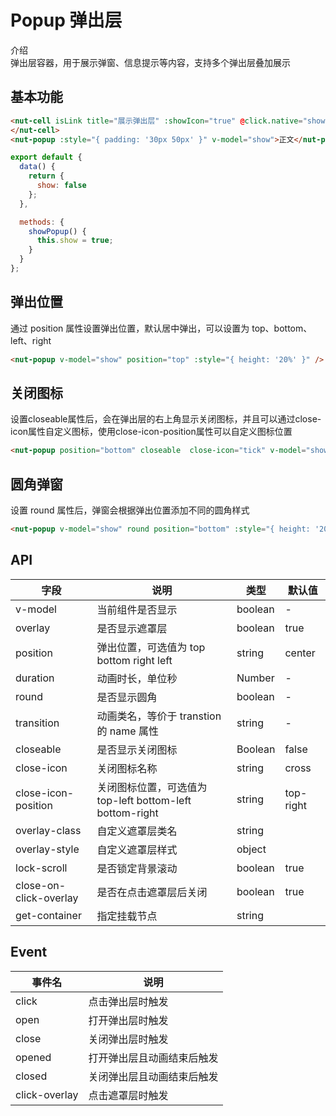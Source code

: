 # Popup 弹出层

介绍  
弹出层容器，用于展示弹窗、信息提示等内容，支持多个弹出层叠加展示

## 基本功能

```html
<nut-cell isLink title="展示弹出层" :showIcon="true" @click.native="show= true">
</nut-cell>
<nut-popup :style="{ padding: '30px 50px' }" v-model="show">正文</nut-popup>
```

```javascript
export default {
  data() {
    return {
      show: false
    };
  },

  methods: {
    showPopup() {
      this.show = true;
    }
  }
};
```

## 弹出位置

通过 position 属性设置弹出位置，默认居中弹出，可以设置为 top、bottom、left、right

```html
<nut-popup v-model="show" position="top" :style="{ height: '20%' }" />
```

## 关闭图标

设置closeable属性后，会在弹出层的右上角显示关闭图标，并且可以通过close-icon属性自定义图标，使用close-icon-position属性可以自定义图标位置

```html
<nut-popup position="bottom" closeable  close-icon="tick" v-model="showCloseIcon" :style="{ height: '20%' }" close-icon-position="top-left"></nut-popup>
```

## 圆角弹窗

设置 round 属性后，弹窗会根据弹出位置添加不同的圆角样式

```html
<nut-popup v-model="show" round position="bottom" :style="{ height: '20%' }" />
```

## API

| 字段       | 说明                                     | 类型    | 默认值 |
| ---------- | ---------------------------------------- | ------- | ------ |
| v-model    | 当前组件是否显示                         | boolean | -      |
| overlay    | 是否显示遮罩层                           | boolean | true   |
| position   | 弹出位置，可选值为 top bottom right left | string  | center |
| duration   | 动画时长，单位秒                         | Number  | -      |
| round      | 是否显示圆角                             | boolean | -      |
| transition | 动画类名，等价于 transtion 的 name 属性  | string  | -      |
| closeable  | 是否显示关闭图标                        | Boolean  | false     |
| close-icon | 关闭图标名称                  | string  | cross     |
| close-icon-position | 关闭图标位置，可选值为top-left bottom-left bottom-right | string  | top-right  |
| overlay-class | 自定义遮罩层类名 | string  |   |
| overlay-style | 自定义遮罩层样式 | object  |   |
| lock-scroll | 是否锁定背景滚动 | boolean  |  true |
| close-on-click-overlay	 | 是否在点击遮罩层后关闭 | boolean  |  true |
| get-container | 指定挂载节点 | string   |   |


## Event

| 事件名       | 说明                                     |  
| ---------- | ---------------------------------------- |  
| click    |	点击弹出层时触发	                     | 
| open    |		打开弹出层时触发                     | 
| close    |	关闭弹出层时触发	                     | 
| opened    |	打开弹出层且动画结束后触发	                     | 
| closed    |	关闭弹出层且动画结束后触发	                     | 
| click-overlay    |	点击遮罩层时触发	                     | 
 